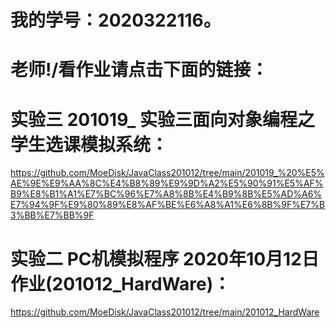# 我的学号：2020322116。

# 老师!/看作业请点击下面的链接：

# 实验三 201019_ 实验三面向对象编程之学生选课模拟系统：
https://github.com/MoeDisk/JavaClass201012/tree/main/201019_%20%E5%AE%9E%E9%AA%8C%E4%B8%89%E9%9D%A2%E5%90%91%E5%AF%B9%E8%B1%A1%E7%BC%96%E7%A8%8B%E4%B9%8B%E5%AD%A6%E7%94%9F%E9%80%89%E8%AF%BE%E6%A8%A1%E6%8B%9F%E7%B3%BB%E7%BB%9F

# 实验二 PC机模拟程序 2020年10月12日作业(201012_HardWare)：
https://github.com/MoeDisk/JavaClass201012/tree/main/201012_HardWare
